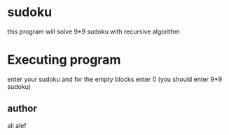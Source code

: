 # sudoku
this program will solve 9*9 sudoku with recursive algorithm

# Executing program

enter your sudoku and for the empty blocks enter 0 (you should enter 9*9 sudoku)

## author
ali alef
